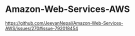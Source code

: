 # Amazon-Web-Services-AWS
https://github.com/JeevanNepal/Amazon-Web-Services-AWS/issues/270#issue-792018454
